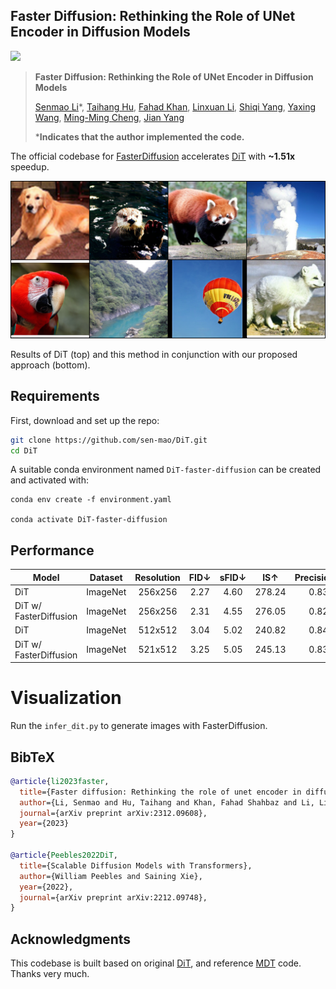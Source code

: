 ## Faster Diffusion: Rethinking the Role of UNet Encoder in Diffusion Models

<a href='https://arxiv.org/abs/2312.09608'><img src='https://img.shields.io/badge/ArXiv-2306.05414-red'></a>

> **Faster Diffusion: Rethinking the Role of UNet Encoder in Diffusion Models**
>
> [Senmao Li](https://github.com/sen-mao)\*, [Taihang Hu](https://github.com/hutaiHang), [Fahad Khan](https://sites.google.com/view/fahadkhans/home), [Linxuan Li](https://github.com/Potato-lover), [Shiqi Yang](https://www.shiqiyang.xyz/), [Yaxing Wang](https://yaxingwang.netlify.app/author/yaxing-wang/), [Ming-Ming Cheng](https://mmcheng.net/), [Jian Yang](https://scholar.google.com.hk/citations?user=6CIDtZQAAAAJ&hl=en)
>
> ***Indicates that the author implemented the code.**

The official codebase for [FasterDiffusion](https://arxiv.org/abs/2312.09608) accelerates [DiT](https://github.com/facebookresearch/DiT) with **~1.51x** speedup.


![DiT samples](visuals/infer_dit.png)

Results of DiT (top) and this method in conjunction with our proposed approach (bottom).

## Requirements

First, download and set up the repo:

```bash
git clone https://github.com/sen-mao/DiT.git
cd DiT
```

A suitable conda environment named `DiT-faster-diffusion` can be created
and activated with:

```
conda env create -f environment.yaml

conda activate DiT-faster-diffusion
```

## Performance

| Model                  | Dataset | Resolution | FID&darr; | sFID&darr; | IS&uarr; | Precision&uarr; | Recall&uarr; | s/image&darr; |
|------------------------|:--------:|:----------:|:---------:|:----------:|:--------:|:---------------:|:------------:|:-------------:|
| DiT                    | ImageNet |  256x256   |   2.27    |    4.60    |  278.24  |      0.83       |     0.57     |     5.13      |
| DiT w/ FasterDiffusion | ImageNet |  256x256   |   2.31    |    4.55    |  276.05  |      0.82       |     0.57     |     **3.26**      |
| DiT                    | ImageNet |  512x512   |   3.04    |    5.02    |  240.82  |      0.84       |     0.54     |     26.25     |
| DiT w/ FasterDiffusion | ImageNet |  521x512   |   3.25    |    5.05    |  245.13  |      0.83       |     0.51     |     **17.35**     |


# Visualization

Run the `infer_dit.py` to generate images with FasterDiffusion.


## BibTeX

```bibtex
@article{li2023faster,
  title={Faster diffusion: Rethinking the role of unet encoder in diffusion models},
  author={Li, Senmao and Hu, Taihang and Khan, Fahad Shahbaz and Li, Linxuan and Yang, Shiqi and Wang, Yaxing and Cheng, Ming-Ming and Yang, Jian},
  journal={arXiv preprint arXiv:2312.09608},
  year={2023}
}

@article{Peebles2022DiT,
  title={Scalable Diffusion Models with Transformers},
  author={William Peebles and Saining Xie},
  year={2022},
  journal={arXiv preprint arXiv:2212.09748},
}
```


## Acknowledgments
This codebase is built based on original [DiT](https://github.com/facebookresearch/DiT), and reference [MDT](https://github.com/sail-sg/MDT/tree/main) code. Thanks very much.
